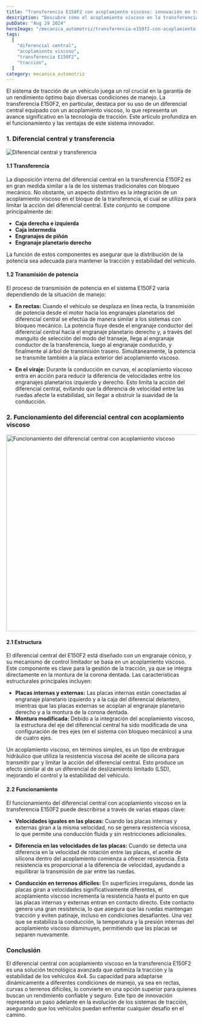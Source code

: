```yaml
---
title: "Transferencia E150F2 con acoplamiento viscoso: innovación en tracción y estabilidad"
description: "Descubre cómo el acoplamiento viscoso en la transferencia E150F2 optimiza la tracción y estabilidad en vehículos 4x4, asegurando una conducción suave y eficiente en todo tipo de terrenos."
pubDate: "Aug 29 2024"
heroImage: "/mecanica_automotriz/transferencia-e150f2-con-acoplamiento-viscoso-traccion-y-estabilidad.png"
tags:
  [
    "diferencial central",
    "acoplamiento viscoso",
    "transferencia E150F2",
    "tracción",
  ]
category: mecanica_automotriz
---
```


El sistema de tracción de un vehículo juega un rol crucial en la garantía de un rendimiento óptimo bajo diversas condiciones de manejo. La transferencia E150F2, en particular, destaca por su uso de un diferencial central equipado con un acoplamiento viscoso, lo que representa un avance significativo en la tecnología de tracción. Este artículo profundiza en el funcionamiento y las ventajas de este sistema innovador.

### 1. Diferencial central y transferencia

![Diferencial central y transferencia](/mecanica_automotriz/transferencia-e150f2-con-acoplamiento-viscoso-traccion-y-estabilidad.png)

#### 1.1 Transferencia

La disposición interna del diferencial central en la transferencia E150F2 es en gran medida similar a la de los sistemas tradicionales con bloqueo mecánico. No obstante, un aspecto distintivo es la integración de un acoplamiento viscoso en el bloque de la transferencia, el cual se utiliza para limitar la acción del diferencial central. Este conjunto se compone principalmente de:

- **Caja derecha e izquierda**
- **Caja intermedia**
- **Engranajes de piñón**
- **Engranaje planetario derecho**

La función de estos componentes es asegurar que la distribución de la potencia sea adecuada para mantener la tracción y estabilidad del vehículo.

#### 1.2 Transmisión de potencia

El proceso de transmisión de potencia en el sistema E150F2 varía dependiendo de la situación de manejo:

- **En rectas:** Cuando el vehículo se desplaza en línea recta, la transmisión de potencia desde el motor hacia los engranajes planetarios del diferencial central se efectúa de manera similar a los sistemas con bloqueo mecánico. La potencia fluye desde el engranaje conductor del diferencial central hacia el engranaje planetario derecho y, a través del manguito de selección del modo del transeje, llega al engranaje conductor de la transferencia, luego al engranaje conducido, y finalmente al árbol de transmisión trasero. Simultáneamente, la potencia se transmite también a la placa exterior del acoplamiento viscoso.

- **En el viraje:** Durante la conducción en curvas, el acoplamiento viscoso entra en acción para reducir la diferencia de velocidades entre los engranajes planetarios izquierdo y derecho. Esto limita la acción del diferencial central, evitando que la diferencia de velocidad entre las ruedas afecte la estabilidad, sin llegar a obstruir la suavidad de la conducción.

### 2. Funcionamiento del diferencial central con acoplamiento viscoso

<img src="/mecanica_automotriz/transferencia-e150f2-con-acoplamiento-viscoso-traccion-y-estabilidad2.png" alt="Funcionamiento del diferencial central con acoplamiento viscoso" width="520"/>

#### 2.1 Estructura

El diferencial central del E150F2 está diseñado con un engranaje cónico, y su mecanismo de control limitador se basa en un acoplamiento viscoso. Este componente es clave para la gestión de la tracción, ya que se integra directamente en la montura de la corona dentada. Las características estructurales principales incluyen:

- **Placas internas y externas:** Las placas internas están conectadas al engranaje planetario izquierdo y a la caja del diferencial delantero, mientras que las placas externas se acoplan al engranaje planetario derecho y a la montura de la corona dentada.
- **Montura modificada:** Debido a la integración del acoplamiento viscoso, la estructura del eje del diferencial central ha sido modificada de una configuración de tres ejes (en el sistema con bloqueo mecánico) a una de cuatro ejes.

Un acoplamiento viscoso, en términos simples, es un tipo de embrague hidráulico que utiliza la resistencia viscosa del aceite de silicona para transmitir par y limitar la acción del diferencial central. Esto produce un efecto similar al de un diferencial de deslizamiento limitado (LSD), mejorando el control y la estabilidad del vehículo.

#### 2.2 Funcionamiento

El funcionamiento del diferencial central con acoplamiento viscoso en la transferencia E150F2 puede describirse a través de varias etapas clave:

- **Velocidades iguales en las placas:** Cuando las placas internas y externas giran a la misma velocidad, no se genera resistencia viscosa, lo que permite una conducción fluida y sin restricciones adicionales.
- **Diferencia en las velocidades de las placas:** Cuando se detecta una diferencia en la velocidad de rotación entre las placas, el aceite de silicona dentro del acoplamiento comienza a ofrecer resistencia. Esta resistencia es proporcional a la diferencia de velocidad, ayudando a equilibrar la transmisión de par entre las ruedas.

- **Conducción en terrenos difíciles:** En superficies irregulares, donde las placas giran a velocidades significativamente diferentes, el acoplamiento viscoso incrementa la resistencia hasta el punto en que las placas internas y externas entran en contacto directo. Este contacto genera una gran resistencia, lo que asegura que las ruedas mantengan tracción y eviten patinaje, incluso en condiciones desafiantes. Una vez que se estabiliza la conducción, la temperatura y la presión internas del acoplamiento viscoso disminuyen, permitiendo que las placas se separen nuevamente.

### Conclusión

El diferencial central con acoplamiento viscoso en la transferencia E150F2 es una solución tecnológica avanzada que optimiza la tracción y la estabilidad de los vehículos 4x4. Su capacidad para adaptarse dinámicamente a diferentes condiciones de manejo, ya sea en rectas, curvas o terrenos difíciles, lo convierte en una opción superior para quienes buscan un rendimiento confiable y seguro. Este tipo de innovación representa un paso adelante en la evolución de los sistemas de tracción, asegurando que los vehículos puedan enfrentar cualquier desafío en el camino.

